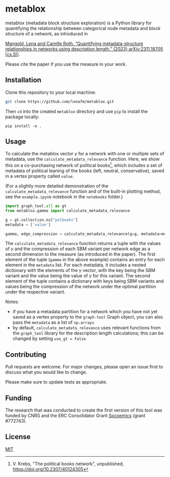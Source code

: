 # metablox

metablox (metadata block structure exploration) is a Python library for quantifying the relationship between 
categorical node metadata and block structure of a network, as introduced in

[Mangold, Lena and Camille Roth. “Quantifying metadata-structure relationships in networks using 
description length.” (2023) arXiv:2311.18705 [cs.SI]](https://arxiv.org/abs/2311.18705).

Please cite the paper if you use the measure in your work.

## Installation

Clone this repository to your local machine:

```bash
git clone https://github.com/lenafm/metablox.git
```

Then `cd` into the created `metablox` directory and use `pip` to install the package locally:

``` 
pip install -e .
```

## Usage

To calculate the metablox vector $`\gamma`$ for a network with one or multiple sets of metadata, use the
`calculate_metadata_relevance` function. Here, we show this on a co-purchasing network of political books[^1], which 
includes a set of metadata of political leaning of the books (left, neutral, conservative), saved in a vertex property 
called `value`.

(For a slightly more detailed demonstration of the `calculate_metadata_relevance` function and of the built-in plotting 
method, see the `example.ipynb` notebook in the `notebooks` folder.)

```python
import graph_tool.all as gt
from metablox.gamma import calculate_metadata_relevance

g = gt.collection.ns["polbooks"]
metadata = ['value']

gamma, edge_compression = calculate_metadata_relevance(g=g, metadata=metadata, refine_states=True)
```

The `calculate_metadata_relevance` function returns a tuple with the values of $`\gamma`$ and the compression of each
SBM variant per network edge as a second dimension to the measure (as introduced in the paper).
The first element of the tuple (`gamma` in the above example) contains an entry for each element in the `metadata` list. 
For each metadata, it includes a nested dictionary with the elements of the $`\gamma`$ vector, with the key being
the SBM variant and the value being the value of $`\gamma`$ for this variant. The second element of the tuple contains
a dictionary with keys being SBM variants and values being the compression of the network under the optimal partition 
under the respective variant.

Notes:

* if you have a metadata partition for a network which you have not yet saved as a vertex property to the `graph-tool` 
Graph object, you can also pass the `metadata` as a list of `np.arrays`
* by default, `calculate_metadata_relevance` uses relevant functions from the `graph_tool` library for the
description length calculations; this can be changed by setting `use_gt = False`

## Contributing

Pull requests are welcome. For major changes, please open an issue first
to discuss what you would like to change.

Please make sure to update tests as appropriate.

## Funding

The research that was conducted to create the first version of this tool was funded by CNRS and the ERC Consolidator
Grant [Socsemics](https://socsemics.huma-num.fr/) (grant #772743).

## License

[MIT](https://choosealicense.com/licenses/mit/)

[^1]: V. Krebs, "The political books network", unpublished, https://doi.org/10.2307/40124305
